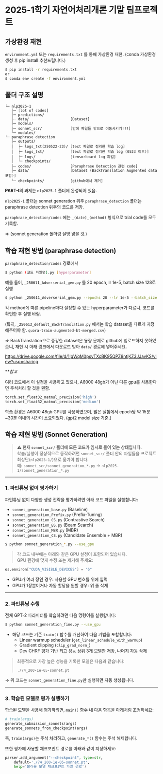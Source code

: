 # 2025-1학기 자연어처리개론 기말 팀프로젝트



## 가상환경 재현

`environment.yml` 또는 `requirements.txt` 를 통해 가상환경 재현.
(conda 가상환경 생성 후 pip install 추천드립니다.)

```bash
$ pip install -r requirements.txt
or
$ conda env create -f environment.yml
```



## 폴더 구조 설명

```
└─ nlp2025-1
   ├─ [lot of codes]
   ├─ predictions/
   ├─ data/                   [Dataset]
   ├─ models/
   ├─ sonnet_scr/             [안에 파일들 밖으로 이동시키기!!!]
   └─ modules/
└─ paraphrase_detection
   ├─ outputs/
   │  ├─ logs_txt(250522-23)/ [text 파일로 정리한 학습 log]
   │  ├─ logs_txt/            [text 파일로 정리한 학습 log (0523 이후)]
   │  ├─ logs/                [tensorboard log 파일]
   │  └─ checkpoints/
   ├─ codes/                  [Paraphrase Detection 관련 code]
   ├─ data/                   [Dataset (BackTranslation Augmented data 포함)]
   └─ checkpoints/            [github에서 제거]
```

**PART-I**의 과제는 `nlp2025-1` 폴더에 완성되어 있음.



`nlp2025-1` 폴더는 sonnet generation 위주
`paraphrase_detection` 폴더는 paraphrase detection 위주의 코드를 저장.

`paraphrase_detection/codes` 에는 `_(date)_(method)` 형식으로 trial code를 모두 기록함.



=> (sonnet generation 폴더링 설명 넣을 것.)



## 학습 재현 방법 (paraphrase detection)

`paraphrase_detection/codes` 경로에서

```bash
$ python (코드 파일명).py [hyperparameter]
```



예를 들어, `_250611_Adverserial_gem.py` 를 20 epoch, lr 1e-5, batch size 128로 실행

```bash
$ python _250611_Adverserial_gem.py --epochs 20 --lr 1e-5 --batch_size 128
```



각 method에 따른 pipeline마다 설정할 수 있는 hyperparameter가 다르니, 코드를 확인한 후 실행 바람.

(특히, `_250613_default_BackTranslation.py` 에서는 학습 dataset을 다르게 지정해주어야 함. `quora-train-augmented-bt-merged.csv`)

=> BackTranslation으로 증강한 dataset은 용량 문제로 github에 업로드하지 못하였으니,
재현 시 아래 링크에서 다운로드 받아 `data/` 경로에 넣어주세요.

https://drive.google.com/file/d/1IgWqM0psvTXcBK95QPZ8ntjKZ3JJavKS/view?usp=sharing



**\**참고**

여러 코드에서 이 설정을 사용하고 있으나, A6000 48gb가 아닌 다른 gpu를 사용한다면 주석처리 할 것을 권함.

```python
torch.set_float32_matmul_precision('high')
torch.set_float32_matmul_precision('medium')
```



학습 환경은 A6000 48gb GPU를 사용하였으며,
많은 실험에서 epoch당 약 15분~30분 이내의 시간이 소요되었다. (gpt2 model size 기준.)



## 학습 재현 방법 (Sonnet Generation)

> **⚠️ 현재 `sonnet_scr/` 폴더에 모든 코드가 임시로 들어 있는 상태입니다.**  
> 학습/실행이 정상적으로 동작하려면 `sonnet_scr/` 폴더 안의 파일들을 프로젝트 최상단(`nlp2025-1/`)으로 옮겨야 합니다.  
> 예: `sonnet_scr/sonnet_generation_*.py` → `nlp2025-1/sonnet_generation_*.py`

---

### 1. 파인튜닝 없이 평가하기

파인튜닝 없이 다양한 생성 전략을 평가하려면 아래 코드 파일을 실행합니다:

- `sonnet_generation_base.py` (Baseline)
- `sonnet_generation_Prefix.py` (Prefix-Tuning)
- `sonnet_generation_CS.py` (Contrastive Search)
- `sonnet_generation_BS.py` (Beam Search)
- `sonnet_generation_MBR.py` (MBR)
- `sonnet_generation_CE.py` (Candidate Ensemble + MBR)

```bash
$ python sonnet_generation_*.py --use_gpu
```

> 각 코드 내부에는 아래와 같은 GPU 설정이 포함되어 있습니다.  
> GPU 환경에 맞게 수정 또는 제거해 주세요:

```python
os.environ["CUDA_VISIBLE_DEVICES"] = "6"
```

- GPU가 여러 장인 경우: 사용할 GPU 번호를 위에 입력  
- GPU가 1장뿐이거나 자동 할당을 원할 경우: 위 줄 삭제

---

### 2. 파인튜닝 수행

전체 GPT-2 파라미터를 학습하려면 다음 명령어를 실행합니다:

```bash
$ python sonnet_generation_fine.py --use_gpu
```

- 해당 코드는 기존 `train()` 함수를 개선하여 다음 기법을 포함합니다:
  - Linear warmup scheduler (`get_linear_schedule_with_warmup`)
  - Gradient clipping (`clip_grad_norm_`)
  - Dev CHRF 평가 기반 최고 성능 상위 3개 모델만 저장, 나머지 자동 삭제

> 최종적으로 가장 높은 성능을 기록한 모델은 다음과 같습니다:
>
> `./74_200-1e-05-sonnet.pt`

→ 위 코드는 `sonnet_generation_fine.py`만 실행하면 자동 생성됩니다.

---

### 3. 학습된 모델로 평가 실행하기

학습된 모델을 사용해 평가하려면, `main()` 함수 내 다음 항목을 아래처럼 조정하세요:

```python
# train(args)
generate_submission_sonnets(args)
generate_sonnets_from_checkpoint(args)
```

즉, `train(args)`는 주석 처리하고, `generate_*()` 함수는 주석 해제합니다.

또한 평가에 사용할 체크포인트 경로를 아래와 같이 지정하세요:

```python
parser.add_argument("--checkpoint", type=str,
    default='./74_200-1e-05-sonnet.pt',
    help='불러올 모델 체크포인트 파일 경로')
```
